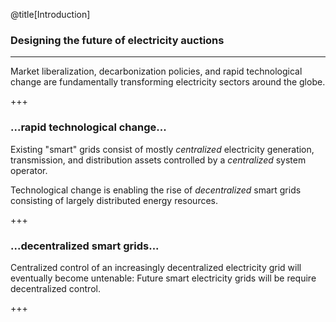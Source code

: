 @title[Introduction]
### Designing the future of electricity auctions

---

Market liberalization, decarbonization policies, and rapid technological change are fundamentally transforming electricity sectors around the globe.

+++

### ...rapid technological change...

Existing "smart" grids consist of mostly *centralized* electricity generation, transmission, and distribution assets controlled by a *centralized* system operator.

Technological change is enabling the rise of *decentralized* smart grids consisting of largely distributed energy resources.

+++

### ...decentralized smart grids...

Centralized control of an increasingly decentralized electricity grid will eventually become untenable: Future smart electricity grids will be require decentralized control.

+++

